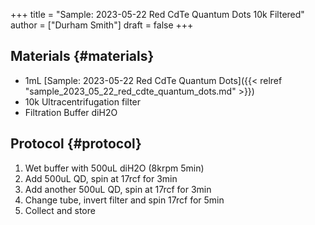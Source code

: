 +++
title = "Sample: 2023-05-22 Red CdTe Quantum Dots 10k Filtered"
author = ["Durham Smith"]
draft = false
+++

## Materials {#materials}

-   1mL [Sample: 2023-05-22 Red CdTe Quantum Dots]({{< relref "sample_2023_05_22_red_cdte_quantum_dots.md" >}})
-   10k Ultracentrifugation filter
-   Filtration Buffer diH2O


## Protocol {#protocol}

1.  Wet buffer with 500uL diH2O (8krpm 5min)
2.  Add 500uL QD, spin at 17rcf for 3min
3.  Add another 500uL QD, spin at 17rcf for 3min
4.  Change tube, invert filter and spin 17rcf for 5min
5.  Collect and store
